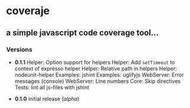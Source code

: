 #  coveraje
## a simple javascript code coverage tool...

### Versions 

* __0.1.1__
  Helper: Option support for helpers
  Helper: Add `setTimeout` to context of expresso helper
  Helper: Relative path in helpers
  Helper: nodeunit-helper
  Examples: jshint
  Examples: uglifyjs
  WebServer: Error messages (console)
  WebServer: Line numbers
  Core: Skip directives
  Tests: lint all js-files with jshint
  
* __0.1.0__
  initial release (_alpha_)
